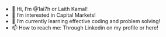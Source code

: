 - 👋 Hi, I’m @1ai7h or Laith Kamal! 
- 👀 I’m interested in Capital Markets! 
- 🌱 I’m currently learning effective coding and problem solving!
- 📫 How to reach me: Through Linkedin on my profile or here! 

<!---
1ai7h/1ai7h is a ✨ special ✨ repository because its `README.md` (this file) appears on your GitHub profile.
You can click the Preview link to take a look at your changes.
--->
